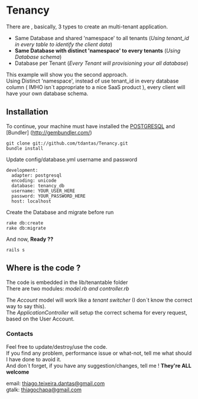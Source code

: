 # Tenancy


There are , basically, 3 types to create an multi-tenant application.  

  * Same Database and shared 'namespace' to all tenants (*Using tenant_id in every table to identify the client data*)  
  * **Same Database with distinct 'namespace' to every tenants** (*Using Database schema*)       
  * Database per Tenant (*Every Tenant will provisioning your all database*)   

This example will show you the second approach.   
Using Distinct 'namespace', instead of use tenant_id in every database column ( IMHO isn´t appropriate to a nice SaaS product ), every client will have your own database schema.   
   

## Installation  

To continue, your machine must have installed the [POSTGRESQL](http://www.postgresql.org/) and  [Bundler] (http://gembundler.com/)   

```
git clone git://github.com/tdantas/Tenancy.git   
bundle install
```   
Update config/database.yml username and password 

```
development:
  adapter: postgresql
  encoding: unicode
  database: tenancy_db
  username: YOUR_USER_HERE
  password: YOUR_PASSWORD_HERE
  host: localhost
```   

Create the Database and migrate before run
```
rake db:create   
rake db:migrate   
```
And now, **Ready ??**

```
rails s   
```

## Where is the code ?

The code is embedded in the lib/tenantable folder   
There are two modules: *model.rb and controller.rb*

The *Account* model will work like a *tenant switcher* (I don´t know the correct way to say this).   
The *ApplicationController* will setup the correct schema for every request, based on the User Account.


### Contacts

Feel free to update/destroy/use the code.     
If you find any problem, performance issue or what-not, tell me what should I have done to avoid it.      
And don´t forget, if you have any suggestion/changes, tell me !  **They're ALL welcome**

email: thiago.teixeira.dantas@gmail.com   
gtalk: thiagochapa@gmail.com


